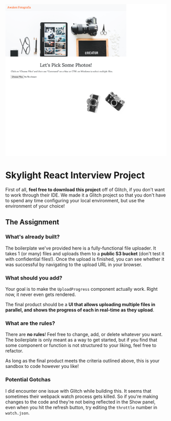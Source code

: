 <p align="center">
<img src="public/landing.png" alt="Landing Page" width="900" >
</p>


Skylight React Interview Project
===========================

First of all, **feel free to download this project** off of Glitch, if you don't want to work through their IDE. We made it a Glitch project so that you don't have to spend any time configuring your local environment, but use the environment of your choice!

## The Assignment

### What's already built?
The boilerplate we've provided here is a fully-functional file uploader. It takes 1 (or many) files and uploads them to a **public S3 bucket** (don't test it with confidential files!). Once the upload is finished, you can see whether it was successful by navigating to the upload URL in your browser.

### What should you add?
Your goal is to make the `UploadProgress` component actually work. Right now, it never even gets rendered.

The final product should be a **UI that allows uploading multiple files in parallel, and shows the progress of each in real-time as they upload**.

### What are the rules?
There are **no rules**! Feel free to change, add, or delete whatever you want. The boilerplate is only meant as a way to get started, but if you find that some component or function is not structured to your liking, feel free to refactor.

As long as the final product meets the criteria outlined above, this is your sandbox to code however you like!

### Potential Gotchas
I did encounter one issue with Glitch while building this. It seems that sometimes their webpack watch process gets killed. So if you're making changes to the code and they're not being reflected in the Show panel, even when you hit the refresh button, try editing the `throttle` number in `watch.json`.